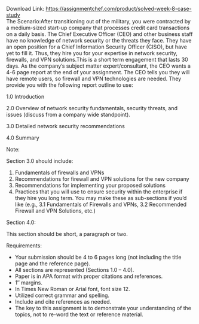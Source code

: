 Download Link: https://assignmentchef.com/product/solved-week-8-case-study
<br>
The Scenario:After transitioning out of the military, you were contracted by a medium-sized start-up company that processes credit card transactions on a daily basis. The Chief Executive Officer (CEO) and other business staff have no knowledge of network security or the threats they face. They have an open position for a Chief Information Security Officer (CISO), but have yet to fill it. Thus, they hire you for your expertise in network security, firewalls, and VPN solutions.This is a short term engagement  that lasts 30 days. As the company’s subject matter expert/consultant, the CEO wants a 4-6 page report at the end of your assignment.  The CEO tells you they will have remote users, so firewall and VPN technologies are needed. They provide you with the following report outline to use:

1.0 Introduction

2.0 Overview of network security fundamentals, security threats, and issues (discuss from a company wide standpoint).

3.0 Detailed network security recommendations

4.0 Summary

Note:

Section 3.0 should include:

<ol>

 <li>Fundamentals of firewalls and VPNs</li>

 <li>Recommendations for firewall and VPN solutions for the new company</li>

 <li>Recommendations for implementing your proposed solutions</li>

 <li>Practices that you will use to ensure security within the enterprise if they hire you long term. You may make these as sub-sections if you’d like (e.g., 3.1 Fundamentals of Firewalls and VPNs, 3.2 Recommended Firewall and VPN Solutions, etc.)</li>

</ol>

Section 4.0:

This section should be short, a paragraph or two.

Requirements:

<ul>

 <li>Your submission should be 4 to 6 pages long (not including the title page and the reference page).</li>

 <li>All sections are represented (Sections 1.0 – 4.0).</li>

 <li>Paper is in APA format with proper citations and references.</li>

 <li>1″ margins.</li>

 <li>In Times New Roman or Arial font, font size 12.</li>

 <li>Utilized correct grammar and spelling.</li>

 <li>Include and cite references as needed.</li>

 <li>The key to this assignment is to demonstrate your understanding of the topics, not to re-word the text or reference material.</li>

</ul>